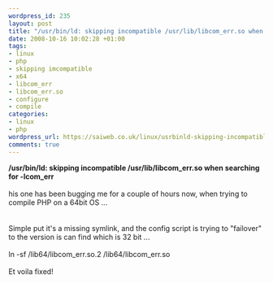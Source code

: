 ```yaml
--- 
wordpress_id: 235
layout: post
title: "/usr/bin/ld: skipping incompatible /usr/lib/libcom_err.so when searching for -lcom_err"
date: 2008-10-16 10:02:28 +01:00
tags: 
- linux
- php
- skipping imcompatible
- x64
- libcom_err
- libcom_err.so
- configure
- compile
categories: 
- linux
- php
wordpress_url: https://saiweb.co.uk/linux/usrbinld-skipping-incompatible-usrliblibcom_errso-when-searching-for-lcom_err
comments: true
---
```

<b>/usr/bin/ld: skipping incompatible /usr/lib/libcom_err.so when searching for -lcom_err</b><br /><br />his one has been bugging me for a couple of hours now, when trying to compile PHP on a 64bit OS ...<br /><br /><br />Simple put it's a missing symlink, and the config script is trying to "failover" to the version is can find which is 32 bit ...<br /><br />ln -sf /lib64/libcom_err.so.2 /lib64/libcom_err.so<br /><br />Et voila fixed!<br /><br /><br />
